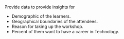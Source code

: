 Provide data to provide insights for
  - Demographic of the learners.
  - Geographical boundaries of the attendees.
  - Reason for taking up the workshop.
  - Percent of them want to have a career in Technology.
